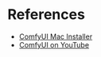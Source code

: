 # References

- [ComfyUI Mac Installer](https://github.com/rugovit/ComfyUI-Mac-Installer)
- [ComfyUI on YouTube](https://www.youtube.com/playlist?list=PLIF38owJLhR1EGDY4kOnsEnMyolZgza1x)
